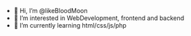 - 👋 Hi, I’m @likeBloodMoon
- 👀 I’m interested in WebDevelopment, frontend and backend
- 🌱 I’m currently learning html/css/js/php

<!---
likeBloodMoon/likeBloodMoon is a ✨ special ✨ repository because its `README.md` (this file) appears on your GitHub profile.
You can click the Preview link to take a look at your changes.
--->
